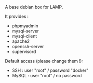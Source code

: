A base debian box for LAMP.

It provides :

* phpmyadmin
* mysql-server
* mysql-client
* apache2
* openssh-server
* supervisord

Default access (please change them !):
* SSH : user "root" / password "docker"
* MySQL : user "root" / no password

